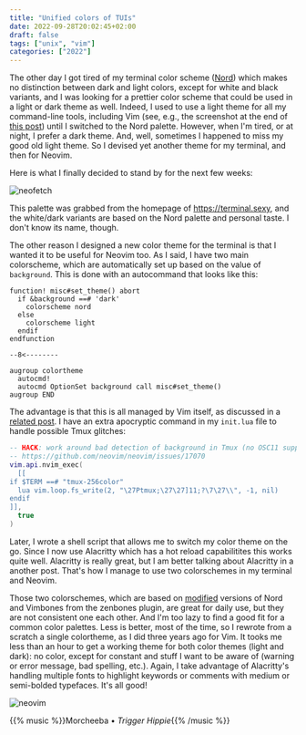 ```yaml
---
title: "Unified colors of TUIs"
date: 2022-09-28T20:02:45+02:00
draft: false
tags: ["unix", "vim"]
categories: ["2022"]
---
```


The other day I got tired of my terminal color scheme ([Nord]) which makes no distinction between dark and light colors, except for white and black variants, and I was looking for a prettier color scheme that could be used in a light or dark theme as well. Indeed, I used to use a light theme for all my command-line tools, including Vim (see, e.g., the screenshot at the end of [this post]) until I switched to the Nord palette. However, when I'm tired, or at night, I prefer a dark theme. And, well, sometimes I happened to miss my good old light theme. So I devised yet another theme for my terminal, and then for Neovim.

Here is what I finally decided to stand by for the next few weeks:

![neofetch](/img/2022-09-28-21-00-45.png)

This palette was grabbed from the homepage of <https://terminal.sexy>, and the white/dark variants are based on the Nord palette and personal taste. I don't know its name, though.

The other reason I designed a new color theme for the terminal is that I wanted it to be useful for Neovim too. As I said, I have two main colorscheme, which are automatically set up based on the value of `background`. This is done with an autocommand that looks like this:

```vim
function! misc#set_theme() abort
  if &background ==# 'dark'
    colorscheme nord
  else
    colorscheme light
  endif
endfunction

--8<--------

augroup colortheme
  autocmd!
  autocmd OptionSet background call misc#set_theme()
augroup END
```

The advantage is that this is all managed by Vim itself, as discussed in a [related post]. I have an extra apocryptic command in my `init.lua` file to handle possible Tmux glitches:

```lua
-- HACK: work around bad detection of background in Tmux (no OSC11 support)
-- https://github.com/neovim/neovim/issues/17070
vim.api.nvim_exec(
  [[
if $TERM ==# "tmux-256color"
  lua vim.loop.fs_write(2, "\27Ptmux;\27\27]11;?\7\27\\", -1, nil)
endif
]],
  true
)
```

Later, I wrote a shell script that allows me to switch my color theme on the go. Since I now use Alacritty which has a hot reload capabilitites this works quite well. Alacritty is really great, but I am better talking about Alacritty in a another post. That's how I manage to use two colorschemes in my terminal and Neovim.

Those two colorschemes, which are based on [modified] versions of Nord and Vimbones from the zenbones plugin, are great for daily use, but they are not consistent one each other. And I'm too lazy to find a good fit for a common color palettes. Less is better, most of the time, so I rewrote from a scratch a single colortheme, as I did three years ago for Vim. It tooks me less than an hour to get a working theme for both color themes (light and dark): no color, except for constant and stuff I want to be aware of (warning or error message, bad spelling, etc.). Again, I take advantage of Alacritty's handling multiple fonts to highlight keywords or comments with medium or semi-bolded typefaces. It's all good!

![neovim](/img/2022-09-29-09-47-18.png)

{{% music %}}Morcheeba • _Trigger Hippie_{{% /music %}}

[Nord]: https://www.nordtheme.com/docs/colors-and-palettes
[this post]: /post/getting-into-neovim/
[related post]: /post/neovim-and-tmux/
[modified]: /post/on-color-scheme/
